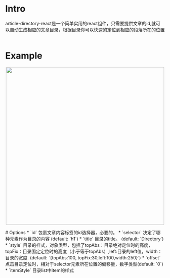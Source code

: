 # Intro
article-directory-react是一个简单实用的react组件，只需要提供文章的id,就可以自动生成相应的文章目录，根据目录你可以快速的定位到相应的段落所在的位置  
# Example  
<p align="center">
  <img width="500"src="https://thumbnail0.baidupcs.com/thumbnail/107f04b4978ada84f1cc0629a9114414?fid=286227274-250528-734004916999636&time=1506312000&rt=sh&sign=FDTAER-DCb740ccc5511e5e8fedcff06b081203-LPbuicskauCq%2BVB4CYC9pL7u3Rw%3D&expires=8h&chkv=0&chkbd=0&chkpc=&dp-logid=6204222148247951532&dp-callid=0&size=c710_u400&quality=100&vuk=-&ft=video">
</p>  
# Options  
  * `id` 包裹文章内容标签的id选择器，必要的。  
  * `selector` 决定了哪种元素作为目录的内容 (default: `h1`)  
  * `title` 目录的title。 (default: `Directory`)  
  * `style` 目录的样式，对象类型，包括了topAbs：目录绝对定位时的高度，topFix：目录固定定位时的高度（小于等于topAbs）,left:目录的left值，width：目录的宽度. (default: `{topAbs:100, topFix:30,left:100,width:250}`)  
  * `offset` 点击目录定位时，相对于selector元素所在位置的偏移量，数字类型(default: `0`)  
  * `itemStyle` 目录list中item的样式  
